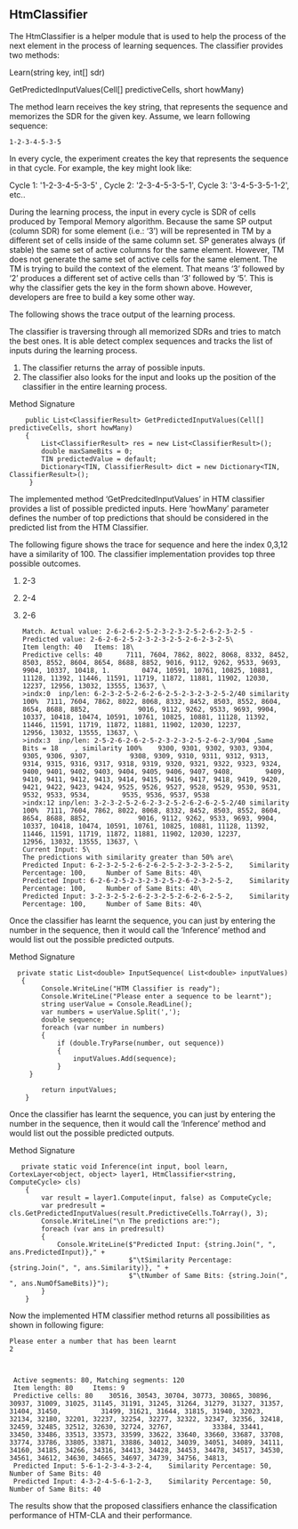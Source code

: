 ## HtmClassifier
The HtmClassifier is a helper module that is used to help the process of the next element in the process of learning sequences.
The classifier provides two methods:

Learn(string key, int[] sdr)

GetPredictedInputValues(Cell[] predictiveCells, short howMany)

The method learn receives the key string, that represents the sequence and memorizes the SDR for the given key.
Assume, we learn following sequence: 
~~~
1-2-3-4-5-3-5
~~~

In every cycle, the experiment creates the key that represents the sequence in that cycle. For example, the key might look like:

Cycle 1: '1-2-3-4-5-3-5' , 
Cycle 2: '2-3-4-5-3-5-1', 
Cycle 3: '3-4-5-3-5-1-2', 
etc..

During the learning process, the input in every cycle is SDR of cells produced by Temporal Memory algorithm. Because the same SP output (column SDR) for some element (i.e.: ‘3’) will be represented in TM by a different set of cells inside of the same column set. SP generates always (if stable) the same set of active columns for the same element. However, TM does not generate the same set of active cells for the same element. The TM is trying to build the context of the element.
That means ‘3’ followed by ‘2’ produces a different set of active cells than ‘3’ followed by ‘5’. This is why the classifier gets the key in the form shown above. However, developers are free to build a key some other way.

The following shows the trace output of the learning process.

The classifier is traversing through all memorized SDRs and tries to match the best ones. It is able detect complex sequences and tracks the list of inputs during the learning process.

1.	The classifier returns the array of possible inputs.
2.	The classifier also looks for the input and looks up the position of the classifier in the entire learning process.

Method Signature

        public List<ClassifierResult> GetPredictedInputValues(Cell[] predictiveCells, short howMany)
        {
            List<ClassifierResult> res = new List<ClassifierResult>();
            double maxSameBits = 0;
            TIN predictedValue = default;
            Dictionary<TIN, ClassifierResult> dict = new Dictionary<TIN, ClassifierResult>();
         }

The implemented method ‘GetPredcitedInputValues’ in HTM classifier provides a list of possible predicted inputs. Here ‘howMany’ parameter defines the number of top predictions that should be considered in the predicted list from the HTM Classifier.


The following figure shows the trace for  sequence and here the index 0,3,12 have a similarity of 100. The classifier implementation provides top three possible outcomes. 
1. 2-3
2. 2-4
3. 2-6

       Match. Actual value: 2-6-2-6-2-5-2-3-2-3-2-5-2-6-2-3-2-5 - Predicted value: 2-6-2-6-2-5-2-3-2-3-2-5-2-6-2-3-2-5\
       Item length: 40	 Items: 18\
       Predictive cells: 40 	 7111, 7604, 7862, 8022, 8068, 8332, 8452, 8503, 8552, 8604, 8654, 8688, 8852, 9016, 9112, 9262, 9533, 9693, 9904, 10337, 10418, 1.        0474, 10591, 10761, 10825, 10881, 11128, 11392, 11446, 11591, 11719, 11872, 11881, 11902, 12030, 12237, 12956, 13032, 13555, 13637, \
       >indx:0	inp/len: 6-2-3-2-5-2-6-2-6-2-5-2-3-2-3-2-5-2/40	similarity 100%	 7111, 7604, 7862, 8022, 8068, 8332, 8452, 8503, 8552, 8604, 8654, 8688, 8852,            9016, 9112, 9262, 9533, 9693, 9904, 10337, 10418, 10474, 10591, 10761, 10825, 10881, 11128, 11392, 11446, 11591, 11719, 11872, 11881, 11902, 12030, 12237,          12956, 13032, 13555, 13637, \
       >indx:3	inp/len: 2-5-2-6-2-6-2-5-2-3-2-3-2-5-2-6-2-3/904 ,Same Bits = 18	, similarity 100% 	 9300, 9301, 9302, 9303, 9304, 9305, 9306, 9307,          9308, 9309, 9310, 9311, 9312, 9313, 9314, 9315, 9316, 9317, 9318, 9319, 9320, 9321, 9322, 9323, 9324, 9400, 9401, 9402, 9403, 9404, 9405, 9406, 9407, 9408,        9409, 9410, 9411, 9412, 9413, 9414, 9415, 9416, 9417, 9418, 9419, 9420, 9421, 9422, 9423, 9424, 9525, 9526, 9527, 9528, 9529, 9530, 9531, 9532, 9533, 9534,        9535, 9536, 9537, 9538 
       >indx:12	inp/len: 3-2-3-2-5-2-6-2-3-2-5-2-6-2-6-2-5-2/40	similarity 100%	 7111, 7604, 7862, 8022, 8068, 8332, 8452, 8503, 8552, 8604, 8654, 8688, 8852,            9016, 9112, 9262, 9533, 9693, 9904, 10337, 10418, 10474, 10591, 10761, 10825, 10881, 11128, 11392, 11446, 11591, 11719, 11872, 11881, 11902, 12030, 12237,          12956, 13032, 13555, 13637, \
       Current Input: 5\
       The predictions with similarity greater than 50% are\
       Predicted Input: 6-2-3-2-5-2-6-2-6-2-5-2-3-2-3-2-5-2,	Similarity Percentage: 100, 	Number of Same Bits: 40\
       Predicted Input: 6-2-6-2-5-2-3-2-3-2-5-2-6-2-3-2-5-2,	Similarity Percentage: 100, 	Number of Same Bits: 40\
       Predicted Input: 3-2-3-2-5-2-6-2-3-2-5-2-6-2-6-2-5-2,	Similarity Percentage: 100, 	Number of Same Bits: 40\


Once the classifier has learnt the sequence, you can just by entering the number in the sequence, then it would call the ‘Inference’ method and would list out the possible predicted outputs.

Method Signature

      private static List<double> InputSequence( List<double> inputValues)
       {
            Console.WriteLine("HTM Classifier is ready");
            Console.WriteLine("Please enter a sequence to be learnt");
            string userValue = Console.ReadLine();
            var numbers = userValue.Split(',');
            double sequence;
            foreach (var number in numbers)
            {
                if (double.TryParse(number, out sequence))
                {
                    inputValues.Add(sequence);
                }
         }

            return inputValues;
        }
        
Once the classifier has learnt the sequence, you can just by entering the number in the sequence, then it would call the ‘Inference’ method and would list out the possible predicted outputs.

Method Signature

       private static void Inference(int input, bool learn, CortexLayer<object, object> layer1, HtmClassifier<string, ComputeCycle> cls)
        {
            var result = layer1.Compute(input, false) as ComputeCycle;
            var predresult = cls.GetPredictedInputValues(result.PredictiveCells.ToArray(), 3);
            Console.WriteLine("\n The predictions are:");
            foreach (var ans in predresult)
            {
                Console.WriteLine($"Predicted Input: {string.Join(", ", ans.PredictedInput)}," +
                                  $"\tSimilarity Percentage: {string.Join(", ", ans.Similarity)}, " +
                                  $"\tNumber of Same Bits: {string.Join(", ", ans.NumOfSameBits)}");
            }
        }


Now the implemented HTM classifier method returns all possibilities as shown in following figure:

    Please enter a number that has been learnt
    2


  
     Active segments: 80, Matching segments: 120
     Item length: 80	 Items: 9
     Predictive cells: 80 	 30516, 30543, 30704, 30773, 30865, 30896, 30937, 31009, 31025, 31145, 31191, 31245, 31264, 31279, 31327, 31357, 31404, 31450,          31499, 31621, 31644, 31815, 31940, 32023, 32134, 32180, 32201, 32237, 32254, 32277, 32322, 32347, 32356, 32418, 32459, 32485, 32512, 32630, 32724, 32767,          33384, 33441, 33450, 33486, 33513, 33573, 33599, 33622, 33640, 33660, 33687, 33708, 33774, 33786, 33805, 33871, 33886, 34012, 34039, 34051, 34089, 34111,          34160, 34185, 34266, 34316, 34413, 34428, 34453, 34478, 34517, 34530, 34561, 34612, 34630, 34665, 34697, 34739, 34756, 34813, 
     Predicted Input: 5-6-1-2-3-4-3-2-4,	Similarity Percentage: 50, 	Number of Same Bits: 40
     Predicted Input: 4-3-2-4-5-6-1-2-3,	Similarity Percentage: 50, 	Number of Same Bits: 40

The results show that the proposed classifiers enhance the classification performance of HTM-CLA and their performance.





